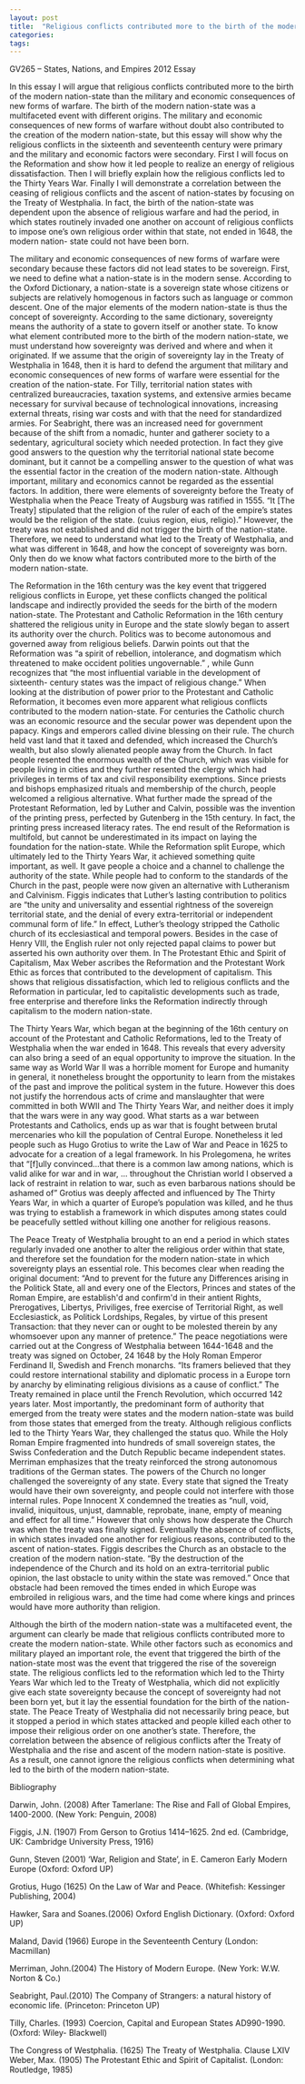 ```yaml
---
layout: post
title:  "Religious conflicts contributed more to the birth of the modern nation-state than the military and economic consequences of new forms of warfare’. Discuss with reference to 16th and 17th century Europe"
categories: 
tags: 
---
```


GV265 – States, Nations, and Empires 2012 Essay

In this essay I will argue that religious conflicts contributed more to the birth of the modern nation-state than the military and economic consequences of new forms of warfare. The birth of the modern nation-state was a multifaceted event with different origins. The military and economic consequences of new forms of warfare without doubt also contributed to the creation of the modern nation-state, but this essay will show why the religious conflicts in the sixteenth and seventeenth century were primary and the military and economic factors were secondary. First I will focus on the Reformation and show how it led people to realize an energy of religious dissatisfaction. Then I will briefly explain how the religious conflicts led to the Thirty Years War. Finally I will demonstrate a correlation between the ceasing of religious conflicts and the ascent of nation-states by focusing on the Treaty of Westphalia. In fact, the birth of the nation-state was dependent upon the absence of religious warfare and had the period, in which states routinely invaded one another on account of religious conflicts to impose one’s own religious order within that state, not ended in 1648, the modern nation- state could not have been born.

The military and economic consequences of new forms of warfare were secondary because these factors did not lead states to be sovereign. First, we need to define what a nation-state is in the modern sense. According to the Oxford Dictionary, a nation-state is a sovereign state whose citizens or subjects are relatively homogenous in factors such as language or common descent.  One of the major elements of the modern nation-state is thus the concept of sovereignty. According to the same dictionary, sovereignty means the authority of a state to govern itself or another state. To know what element contributed more to the birth of the modern nation-state, we must understand how sovereignty was derived and where and when it originated. If we assume that the origin of sovereignty lay in the Treaty of Westphalia in 1648, then it is hard to defend the argument that military and economic consequences of new forms of warfare were essential for the creation of the nation-state. For Tilly, territorial nation states with centralized bureaucracies, taxation systems, and extensive armies became necessary for survival because of technological innovations, increasing external threats, rising war costs and with that the need for standardized armies. For Seabright, there was an increased need for government because of the shift from a nomadic, hunter and gatherer society to a sedentary, agricultural society which needed protection.  In fact they give good answers to the question why the territorial national state become dominant, but it cannot be a compelling answer to the question of what was the essential factor in the creation of the modern nation-state. Although important, military and economics cannot be regarded as the essential factors. In addition, there were elements of sovereignty before the Treaty of Westphalia when the Peace Treaty of Augsburg was ratified in 1555. “It [The Treaty] stipulated that the religion of the ruler of each of the empire’s states would be the religion of the state. (cuius region, eius, religio).” However, the treaty was not established and did not trigger the birth of the nation-state. Therefore, we need to understand what led to the Treaty of Westphalia, and what was different in 1648, and how the concept of sovereignty was born. Only then do we know what factors contributed more to the birth of the modern nation-state.

The Reformation in the 16th century was the key event that triggered religious conflicts in Europe, yet these conflicts changed the political landscape and indirectly provided the seeds for the birth of the modern nation-state. The Protestant and Catholic Reformation in the 16th century shattered the religious unity in Europe and the state slowly began to assert its authority over the church. Politics was to become autonomous and governed away from religious beliefs. Darwin points out that the Reformation was “a spirit of rebellion, intolerance, and dogmatism which threatened to make occident polities ungovernable.” , while Gunn recognizes that “the most influential variable in the development of sixteenth- century states was the impact of religious change.”  When looking at the distribution of power prior to the Protestant and Catholic Reformation, it becomes even more apparent what religious conflicts contributed to the modern nation-state. For centuries the Catholic church was an economic resource and the secular power was dependent upon the papacy. Kings and emperors called divine blessing on their rule. The church held vast land that it taxed and defended, which increased the Church’s wealth, but also slowly alienated people away from the Church. In fact people resented the enormous wealth of the Church, which was visible for people living in cities and they further resented the clergy which had privileges in terms of tax and civil responsibility exemptions. Since priests and bishops emphasized rituals and membership of the church, people welcomed a religious alternative. What further made the spread of the Protestant Reformation, led by Luther and Calvin, possible was the invention of the printing press, perfected by Gutenberg in the 15th century. In fact, the printing press increased literacy rates. The end result of the Reformation is multifold, but cannot be underestimated in its impact on laying the foundation for the nation-state. While the Reformation split Europe, which ultimately led to the Thirty Years War, it achieved something quite important, as well. It gave people a choice and a channel to challenge the authority of the state. While people had to conform to the standards of the Church in the past, people were now given an alternative with Lutheranism and Calvinism. Figgis indicates that Luther’s lasting contribution to politics are “the unity and universality and essential rightness of the sovereign territorial state, and the denial of every extra-territorial or independent communal form of life.” In effect, Luther’s theology stripped the Catholic church of its ecclesiastical and temporal powers. Besides in the case of Henry VIII, the English ruler not only rejected papal claims to power but asserted his own authority over them. In The Protestant Ethic and Spirit of Capitalism, Max Weber ascribes the Reformation and the Protestant Work Ethic as forces that contributed to the development of capitalism. This shows that religious dissatisfaction, which led to religious conflicts and the Reformation in particular, led to capitalistic developments such as trade, free enterprise and therefore links the Reformation indirectly through capitalism to the modern nation-state.

The Thirty Years War, which began at the beginning of the 16th century on account of the Protestant and Catholic Reformations, led to the Treaty of Westphalia when the war ended in 1648. This reveals that every adversity can also bring a seed of an equal opportunity to improve the situation. In the same way as World War II was a horrible moment for Europe and humanity in general, it nonetheless brought the opportunity to learn from the mistakes of the past and improve the political system in the future. However this does not justify the horrendous acts of crime and manslaughter that were committed in both WWII and The Thirty Years War, and neither does it imply that the wars were in any way good. What starts as a war between Protestants and Catholics, ends up as war that is fought between brutal mercenaries who kill the population of Central Europe. Nonetheless it led people such as Hugo Grotius to write the Law of War and Peace in 1625 to advocate for a creation of a legal framework. In his Prolegomena, he writes that “[f]ully convinced...that there is a common law among nations, which is valid alike for war and in war, ... throughout the Christian world I observed a lack of restraint in relation to war, such as even barbarous nations should be ashamed of” Grotius was deeply affected and influenced by The Thirty Years War, in which a quarter of Europe’s population was killed, and he thus was trying to establish a framework in which disputes among states could be peacefully settled without killing one another for religious reasons.

The Peace Treaty of Westphalia brought to an end a period in which states regularly invaded one another to alter the religious order within that state, and therefore set the foundation for the modern nation-state in which sovereignty plays an essential role. This becomes clear when reading the original document: “And to prevent for the future any Differences arising in the Politick State, all and every one of the Electors, Princes and states of the Roman Empire, are establish'd and confirm'd in their antient Rights, Prerogatives, Libertys, Priviliges, free exercise of Territorial Right, as well Ecclesiastick, as Politick Lordships, Regales, by virtue of this present Transaction: that they never can or ought to be molested therein by any whomsoever upon any manner of pretence.” The peace negotiations were carried out at the Congress of Westphalia between 1644-1648 and the treaty was signed on October, 24 1648 by the Holy Roman Emperor Ferdinand II, Swedish and French monarchs. “Its framers believed that they could restore international stability and diplomatic process in a Europe torn by anarchy by eliminating religious divisions as a cause of conflict.”  The Treaty remained in place until the French Revolution, which occurred 142 years later. Most importantly, the predominant form of authority that emerged from the treaty were states and the modern nation-state was build from those states that emerged from the treaty. Although religious conflicts led to the Thirty Years War, they challenged the status quo. While the Holy Roman Empire fragmented into hundreds of small sovereign states, the Swiss Confederation and the Dutch Republic became independent states. Merriman emphasizes that the treaty reinforced the strong autonomous traditions of the German states. The powers of the Church no longer challenged the sovereignty of any state. Every state that signed the Treaty would have their own sovereignty, and people could not interfere with those internal rules. Pope Innocent X condemned the treaties as “null, void, invalid, iniquitous, unjust, damnable, reprobate, inane, empty of meaning and effect for all time.” However that only shows how desperate the Church was when the treaty was finally signed. Eventually the absence of conflicts, in which states invaded one another for religious reasons, contributed to the ascent of nation-states. Figgis describes the Church as an obstacle to the creation of the modern nation-state. “By the destruction of the independence of the Church and its hold on an extra-territorial public opinion, the last obstacle to unity within the state was removed.” Once that obstacle had been removed the times ended in which Europe was embroiled in religious wars, and the time had come where kings and princes would have more authority than religion.

Although the birth of the modern nation-state was a multifaceted event, the argument can clearly be made that religious conflicts contributed more to create the modern nation-state. While other factors such as economics and military played an important role, the event that triggered the birth of the nation-state most was the event that triggered the rise of the sovereign state. The religious conflicts led to the reformation which led to the Thirty Years War which led to the Treaty of Westphalia, which did not explicitly give each state sovereignty because the concept of sovereignty had not been born yet, but it lay the essential foundation for the birth of the nation-state. The Peace Treaty of Westphalia did not necessarily bring peace, but it stopped a period in which states attacked and people killed each other to impose their religious order on one another’s state. Therefore, the correlation between the absence of religious conflicts after the Treaty of Westphalia and the rise and ascent of the modern nation-state is positive. As a result, one cannot ignore the religious conflicts when determining what led to the birth of the modern nation-state.

Bibliography

Darwin, John. (2008) After Tamerlane: The Rise and Fall of Global Empires, 1400-2000. (New York: Penguin, 2008)

Figgis, J.N. (1907) From Gerson to Grotius 1414–1625. 2nd ed. (Cambridge, UK: Cambridge University Press, 1916)

Gunn, Steven (2001) ‘War, Religion and State’, in E. Cameron Early Modern Europe (Oxford: Oxford UP)

Grotius, Hugo (1625) On the Law of War and Peace. (Whitefish: Kessinger Publishing, 2004)

Hawker, Sara and Soanes.(2006) Oxford English Dictionary. (Oxford: Oxford UP)

Maland, David (1966) Europe in the Seventeenth Century (London: Macmillan)

Merriman, John.(2004) The History of Modern Europe. (New York: W.W. Norton & Co.)

Seabright, Paul.(2010) The Company of Strangers: a natural history of economic life. (Princeton: Princeton UP)

Tilly, Charles. (1993) Coercion, Capital and European States AD990-1990. (Oxford: Wiley- Blackwell)

The Congress of Westphalia. (1625) The Treaty of Westphalia. Clause LXIV  
Weber, Max. (1905) The Protestant Ethic and Spirit of Capitalist. (London: Routledge, 1985)
